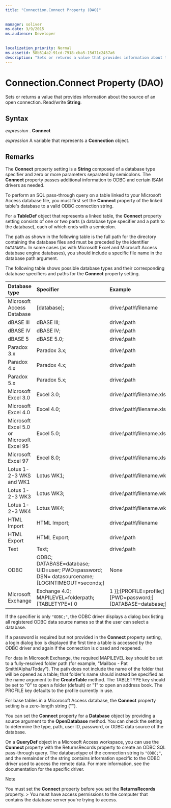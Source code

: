 ```yaml
---
title: "Connection.Connect Property (DAO)"
  
  
manager: soliver
ms.date: 3/9/2015
ms.audience: Developer
 
  
localization_priority: Normal
ms.assetid: 58b514a2-91cd-7918-cba5-15d71c2457a6
description: "Sets or returns a value that provides information about the source of an open connection. Read/write String ."
---
```


# Connection.Connect Property (DAO)

Sets or returns a value that provides information about the source of an open connection. Read/write **String**. 
  
## Syntax

 *expression*  . **Connect**
  
 *expression*  A variable that represents a **Connection** object. 
  
## Remarks

The **Connect** property setting is a **String** composed of a database type specifier and zero or more parameters separated by semicolons. The **Connect** property passes additional information to ODBC and certain ISAM drivers as needed. 
  
To perform an SQL pass-through query on a table linked to your Microsoft Access database file, you must first set the **Connect** property of the linked table's database to a valid ODBC connection string. 
  
For a **TableDef** object that represents a linked table, the **Connect** property setting consists of one or two parts (a database type specifier and a path to the database), each of which ends with a semicolon. 
  
The path as shown in the following table is the full path for the directory containing the database files and must be preceded by the identifier  `DATABASE=`. In some cases (as with Microsoft Excel and Microsoft Access database engine databases), you should include a specific file name in the database path argument.
  
The following table shows possible database types and their corresponding database specifiers and paths for the **Connect** property setting. 
  
|**Database type**|**Specifier**|**Example**|
|:-----|:-----|:-----|
|Microsoft Access Database  <br/> |[database];  <br/> |drive:\path\filename  <br/> |
|dBASE III  <br/> |dBASE III;  <br/> |drive:\path  <br/> |
|dBASE IV  <br/> |dBASE IV;  <br/> |drive:\path  <br/> |
|dBASE 5  <br/> |dBASE 5.0;  <br/> |drive:\path  <br/> |
|Paradox 3.x  <br/> |Paradox 3.x;  <br/> |drive:\path  <br/> |
|Paradox 4.x  <br/> |Paradox 4.x;  <br/> |drive:\path  <br/> |
|Paradox 5.x  <br/> |Paradox 5.x;  <br/> |drive:\path  <br/> |
|Microsoft Excel 3.0  <br/> |Excel 3.0;  <br/> |drive:\path\filename.xls  <br/> |
|Microsoft Excel 4.0  <br/> |Excel 4.0;  <br/> |drive:\path\filename.xls  <br/> |
|Microsoft Excel 5.0 or Microsoft Excel 95  <br/> |Excel 5.0;  <br/> |drive:\path\filename.xls  <br/> |
|Microsoft Excel 97  <br/> |Excel 8.0;  <br/> |drive:\path\filename.xls  <br/> |
|Lotus 1-2-3 WKS and WK1  <br/> |Lotus WK1;  <br/> |drive:\path\filename.wk1  <br/> |
|Lotus 1-2-3 WK3  <br/> |Lotus WK3;  <br/> |drive:\path\filename.wk3  <br/> |
|Lotus 1-2-3 WK4  <br/> |Lotus WK4;  <br/> |drive:\path\filename.wk4  <br/> |
|HTML Import  <br/> |HTML Import;  <br/> |drive:\path\filename  <br/> |
|HTML Export  <br/> |HTML Export;  <br/> |drive:\path  <br/> |
|Text  <br/> |Text;  <br/> |drive:\path  <br/> |
|ODBC  <br/> |ODBC; DATABASE=database; UID=user; PWD=password; DSN= datasourcename; [LOGINTIMEOUT=seconds;]  <br/> |None  <br/> |
|Microsoft Exchange  <br/> |Exchange 4.0; MAPILEVEL=folderpath; [TABLETYPE={ 0 | 1 }];[PROFILE=profile;] [PWD=password;] [DATABASE=database;]  <br/> |drive:\path\filename  <br/> |
   
If the specifier is only  `"ODBC;"`, the ODBC driver displays a dialog box listing all registered ODBC data source names so that the user can select a database.
  
If a password is required but not provided in the **Connect** property setting, a login dialog box is displayed the first time a table is accessed by the ODBC driver and again if the connection is closed and reopened. 
  
For data in Microsoft Exchange, the required MAPILEVEL key should be set to a fully-resolved folder path (for example, "Mailbox - Pat SmithIAlpha/Today"). The path does not include the name of the folder that will be opened as a table; that folder's name should instead be specified as the name argument to the **CreateTable** method. The TABLETYPE key should be set to "0" to open a folder (default) or "1" to open an address book. The PROFILE key defaults to the profile currently in use. 
  
For base tables in a Micorosoft Access database, the **Connect** property setting is a zero-length string (""). 
  
You can set the **Connect** property for a **Database** object by providing a source argument to the **OpenDatabase** method. You can check the setting to determine the type, path, user ID, password, or ODBC data source of the database. 
  
On a **QueryDef** object in a Microsoft Access workspace, you can use the **Connect** property with the ReturnsRecords property to create an ODBC SQL pass-through query. The databasetype of the connection string is  `"ODBC;"`, and the remainder of the string contains information specific to the ODBC driver used to access the remote data. For more information, see the documentation for the specific driver.
  
> [!NOTE]
>  You must set the **Connect** property before you set the **ReturnsRecords** property. >  You must have access permissions to the computer that contains the database server you're trying to access. 
  


